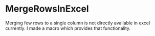 # MergeRowsInExcel
Merging few rows to a single column is not directly available in excel currently. I made a macro which provides that functionality.
